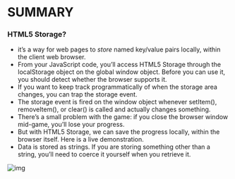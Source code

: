 # SUMMARY #

### HTML5 Storage? ### 

- it’s a way for web pages to *store* named key/value pairs locally, within the client web browser. 
- From your JavaScript code, you’ll access HTML5 Storage through the localStorage object on the global window object. Before you can use it, you should detect whether the browser supports it.
- If you want to keep track programmatically of when the storage area changes, you can trap the storage event.
- The storage event is fired on the window object whenever setItem(), removeItem(), or clear() is called and actually changes something.
- There’s a small problem with the game: if you close the browser window mid-game, you’ll lose your progress.
- But with HTML5 Storage, we can save the progress locally, within the browser itself. Here is a live demonstration. 
- Data is stored as strings. If you are storing something other than a string, you’ll need to coerce it yourself when you retrieve it.


![img](https://image.slidesharecdn.com/als2011html5-111201200004-phpapp01/95/html5-technology-past-present-and-future-42-728.jpg?cb=1322788876)
